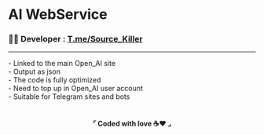 # AI WebService
<h3>👨‍💻 Developer : <a href='https://T.me/Source_Killer'>T.me/Source_Killer</a></h3><hr>
- Linked to the main Open_AI site<br>
- Output as json<br>
- The code is fully optimized<br>
- Need to top up in Open_AI user account<br>
- Suitable for Telegram sites and bots<br>
<br>

<h4 align="center">⌜ Coded with love ☕❤ ⌟</h4>
